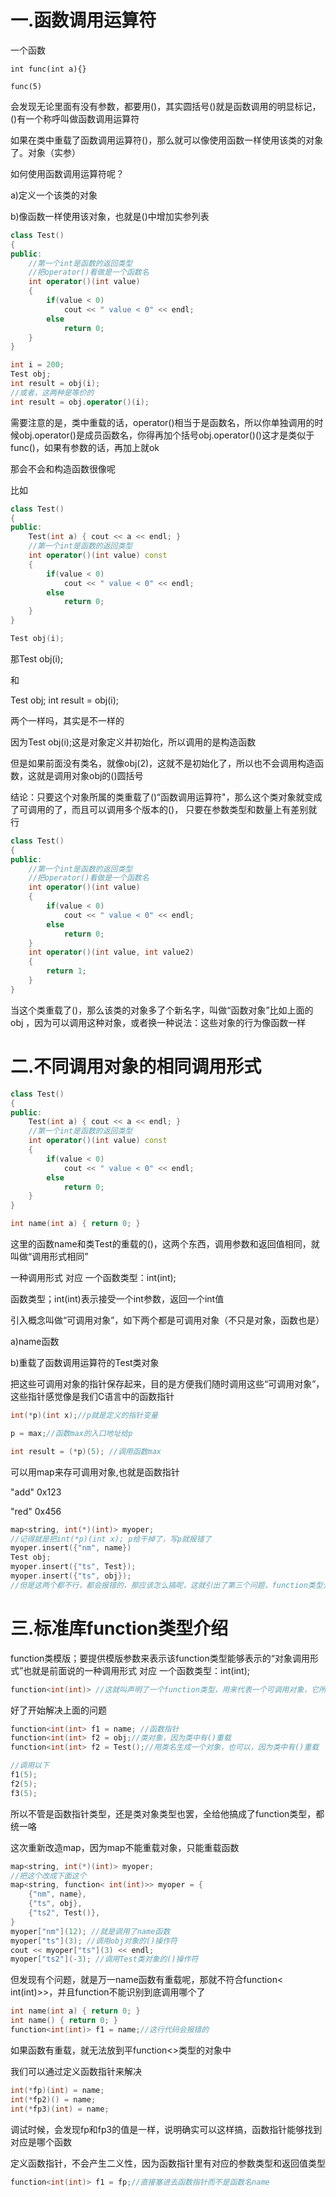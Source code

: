 # 一.函数调用运算符

一个函数

````
int func(int a){}

func(5)
````

会发现无论里面有没有参数，都要用()，其实圆括号()就是函数调用的明显标记，()有一个称呼叫做函数调用运算符

如果在类中重载了函数调用运算符()，那么就可以像使用函数一样使用该类的对象了。对象（实参）

如何使用函数调用运算符呢？

a)定义一个该类的对象

b)像函数一样使用该对象，也就是()中增加实参列表

```cpp
class Test()
{
public:
    //第一个int是函数的返回类型
    //把operator()看做是一个函数名
    int operator()(int value)
    {
        if(value < 0)
            cout << " value < 0" << endl;
        else
            return 0;
    } 
}

int i = 200;
Test obj;
int result = obj(i);
//或者，这两种是等价的
int result = obj.operator()(i);
```

需要注意的是，类中重载的话，operator()相当于是函数名，所以你单独调用的时候obj.operator()是成员函数名，你得再加个括号obj.operator()()这才是类似于func()，如果有参数的话，再加上就ok

那会不会和构造函数很像呢

比如

```cpp
class Test()
{
public:
    Test(int a) { cout << a << endl; }
    //第一个int是函数的返回类型
    int operator()(int value) const
    {
        if(value < 0)
            cout << " value < 0" << endl;
        else
            return 0;
    } 
}

Test obj(i);
```

那Test obj(i);

和

Test obj;
int result = obj(i);

两个一样吗，其实是不一样的

因为Test obj(i);这是对象定义并初始化，所以调用的是构造函数

但是如果前面没有类名，就像obj(2)，这就不是初始化了，所以也不会调用构造函数，这就是调用对象obj的()圆括号

结论：只要这个对象所属的类重载了()“函数调用运算符"，那么这个类对象就变成了可调用的了，而且可以调用多个版本的()， 只要在参数类型和数量上有差别就行

```cpp
class Test()
{
public:
    //第一个int是函数的返回类型
    //把operator()看做是一个函数名
    int operator()(int value)
    {
        if(value < 0)
            cout << " value < 0" << endl;
        else
            return 0;
    } 
    int operator()(int value, int value2)
    {
        return 1;
    } 
}
```

当这个类重载了()，那么该类的对象多了个新名字，叫做“函数对象”比如上面的obj ，因为可以调用这种对象，或者换一种说法：这些对象的行为像函数一样



# 二.不同调用对象的相同调用形式

```cpp
class Test()
{
public:
    Test(int a) { cout << a << endl; }
    //第一个int是函数的返回类型
    int operator()(int value) const
    {
        if(value < 0)
            cout << " value < 0" << endl;
        else
            return 0;
    } 
}

int name(int a) { return 0; }
```

这里的函数name和类Test的重载的()，这两个东西，调用参数和返回值相同，就叫做“调用形式相同”

一种调用形式 对应 一个函数类型：int(int);

函数类型；int(int)表示接受一个int参数，返回一个int值

引入概念叫做“可调用对象”，如下两个都是可调用对象（不只是对象，函数也是）

a)name函数

b)重载了函数调用运算符的Test类对象

把这些可调用对象的指针保存起来，目的是方便我们随时调用这些“可调用对象”，这些指针感觉像是我们C语言中的函数指针

```cpp
int(*p)(int x);//p就是定义的指针变量

p = max;//函数max的入口地址给p

int result = (*p)(5); //调用函数max

```

可以用map来存可调用对象,也就是函数指针

"add"  0x123

"red" 0x456

```cpp
map<string, int(*)(int)> myoper;
//记得就是把int(*p)(int x); p给干掉了，写p就报错了
myoper.insert({"nm", name}) 
Test obj;
myoper.insert({"ts", Test});
myoper.insert({"ts", obj});
//但是这两个都不行，都会报错的，那应该怎么搞呢，这就引出了第三个问题，function类型介绍
```

# 三.标准库function类型介绍

function类模版；要提供模版参数来表示该function类型能够表示的“对象调用形式”也就是前面说的一种调用形式 对应 一个函数类型：int(int);

```cpp
function<int(int)> //这就叫声明了一个function类型，用来代表一个可调用对象，它所代表的这个可调用对象是：接受一个int参数，返回的也是一个int参数
```

好了开始解决上面的问题

```cpp
function<int(int> f1 = name; //函数指针
function<int(int> f2 = obj;//类对象，因为类中有()重载
function<int(int> f2 = Test();//用类名生成一个对象，也可以，因为类中有()重载

//调用以下
f1(5);
f2(5);
f3(5);
```

所以不管是函数指针类型，还是类对象类型也罢，全给他搞成了function类型，都统一咯

这次重新改造map，因为map不能重载对象，只能重载函数

```cpp
map<string, int(*)(int)> myoper;
//把这个改成下面这个
map<string, function< int(int)>> myoper = {
    {"nm", name},
    {"ts", obj},
    {"ts2", Test()},
}
myoper["nm"](12); //就是调用了name函数
myoper["ts"](3); //调用obj对象的()操作符
cout << myoper["ts"](3) << endl;
myoper["ts2"](-3); //调用Test类对象的()操作符
```

但发现有个问题，就是万一name函数有重载呢，那就不符合function< int(int)>>，并且function不能识别到底调用哪个了

```cpp
int name(int a) { return 0; }
int name() { return 0; }
function<int(int)> f1 = name;//这行代码会报错的
```

如果函数有重载，就无法放到平function<>类型的对象中

我们可以通过定义函数指针来解决

```cpp
int(*fp)(int) = name;
int(*fp2)() = name;
int(*fp3)(int) = name;
```

调试时候，会发现fp和fp3的值是一样，说明确实可以这样搞，函数指针能够找到对应是哪个函数

定义函数指针，不会产生二义性，因为函数指针里有对应的参数类型和返回值类型

```cpp
function<int(int)> f1 = fp;//直接塞进去函数指针而不是函数名name
```



